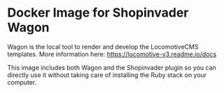 # Docker Image for Shopinvader Wagon

Wagon is the local tool to render and develop the LocomotiveCMS templates.
More information here: https://locomotive-v3.readme.io/docs

This image includes both Wagon and the Shopinvader plugin so you can directly use it without taking care of installing the Ruby stack on your computer.
